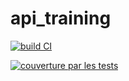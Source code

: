 # api_training

[![build CI](https://github.com/DorianLL/api_training/actions/workflows/build.yml/badge.svg?branch=main)](https://github.com/DorianLL/api_training/actions/workflows/build.yml)

[![couverture par les tests](https://codecov.io/gh/DorianLL/api_training/branch/main/graph/badge.svg)](https://codecov.io/gh/DorianLL/api_training)
